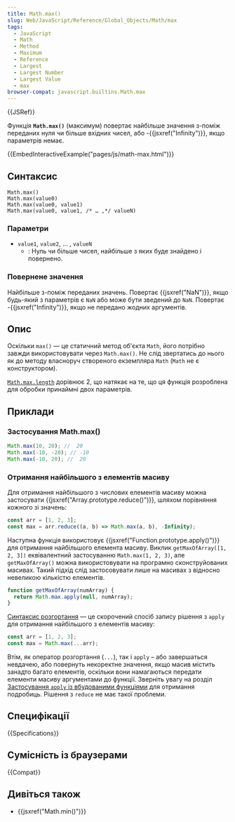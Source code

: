 ```yaml
---
title: Math.max()
slug: Web/JavaScript/Reference/Global_Objects/Math/max
tags:
  - JavaScript
  - Math
  - Method
  - Maximum
  - Reference
  - Largest
  - Largest Number
  - Largest Value
  - max
browser-compat: javascript.builtins.Math.max
---
```


{{JSRef}}

Функція **`Math.max()`** (максимум) повертає найбільше значення з-поміж переданих нуля чи більше вхідних чисел, або -{{jsxref("Infinity")}}, якщо параметрів немає.

{{EmbedInteractiveExample("pages/js/math-max.html")}}

## Синтаксис

```js-nolint
Math.max()
Math.max(value0)
Math.max(value0, value1)
Math.max(value0, value1, /* … ,*/ valueN)
```

### Параметри

- `value1`, `value2`, … , `valueN`
  - : Нуль чи більше чисел, найбільше з яких буде знайдено і повернено.

### Повернене значення

Найбільше з-поміж переданих значень. Повертає {{jsxref("NaN")}}, якщо будь-який з параметрів є `NaN` або може бути зведений до `NaN`. Повертає -{{jsxref("Infinity")}}, якщо не передано жодних аргументів.

## Опис

Оскільки `max()` — це статичний метод об'єкта `Math`, його потрібно завжди використовувати через `Math.max()`. Не слід звертатись до нього як до методу власноруч створеного екземпляра `Math` (`Math` не є конструктором).

[`Math.max.length`](/uk/docs/Web/JavaScript/Reference/Global_Objects/Function/length) дорівнює 2, що натякає на те, що ця функція розроблена для обробки принаймні двох параметрів.

## Приклади

### Застосування Math.max()

```js
Math.max(10, 20); //  20
Math.max(-10, -20); // -10
Math.max(-10, 20); //  20
```

### Отримання найбільшого з елементів масиву

Для отримання найбільшого з числових елементів масиву можна застосувати {{jsxref("Array.prototype.reduce()")}}, шляхом порівняння кожного зі значень:

```js
const arr = [1, 2, 3];
const max = arr.reduce((a, b) => Math.max(a, b), -Infinity);
```

Наступна функція використовує {{jsxref("Function.prototype.apply()")}} для отримання найбільшого елемента масиву. Виклик `getMaxOfArray([1, 2, 3])` еквівалентний застосуванню `Math.max(1, 2, 3)`, але `getMaxOfArray()` можна використовувати на програмно сконструйованих масивах. Такий підхід слід застосовувати лише на масивах з відносно невеликою кількістю елементів.

```js
function getMaxOfArray(numArray) {
  return Math.max.apply(null, numArray);
}
```

[Синтаксис розгортання](/uk/docs/Web/JavaScript/Reference/Operators/Spread_syntax) — це скорочений спосіб запису рішення з `apply` для отримання найбільшого з елементів масиву:

```js
const arr = [1, 2, 3];
const max = Math.max(...arr);
```

Втім, як оператор розгортання (`...`), так і `apply` – або завершаться невдачею, або повернуть некоректне значення, якщо масив містить занадто багато елементів, оскільки вони намагаються передати елементи масиву аргументами до функції. Зверніть увагу на розділ [Застосування `apply` із вбудованими функціями](/uk/docs/Web/JavaScript/Reference/Global_Objects/Function/apply#using_apply_and_built-in_functions) для отримання подробиць. Рішення з `reduce` не має такої проблеми.

## Специфікації

{{Specifications}}

## Сумісність із браузерами

{{Compat}}

## Дивіться також

- {{jsxref("Math.min()")}}
